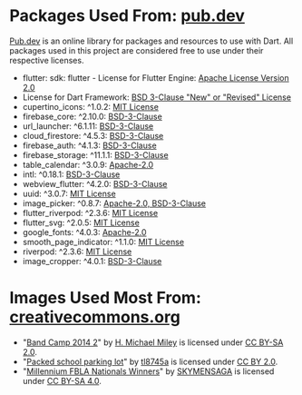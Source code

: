 # Packages Used From: [pub.dev](https://pub.dev)

[Pub.dev](https://pub.dev) is an online library for packages and resources to use with Dart. All packages used in this project are considered free to use under their respective licenses.

- flutter: sdk: flutter - License for Flutter Engine: [Apache License
  Version 2.0](https://raw.githubusercontent.com/flutter/engine/master/sky/packages/sky_engine/LICENSE)
- License for Dart Framework: [BSD 3-Clause "New" or "Revised" License](https://github.com/flutter/flutter/blob/master/LICENSE)
- cupertino_icons: ^1.0.2: [MIT License](https://pub.dev/packages/cupertino_icons/license)
- firebase_core: ^2.10.0: [BSD-3-Clause](https://pub.dev/packages/firebase_core/license)
- url_launcher: ^6.1.11: [BSD-3-Clause](https://pub.dev/packages/url_launcher/license)
- cloud_firestore: ^4.5.3: [BSD-3-Clause](https://pub.dev/packages/cloud_firestore/license)
- firebase_auth: ^4.1.3: [BSD-3-Clause](https://pub.dev/packages/firebase_auth/license)
- firebase_storage: ^11.1.1: [BSD-3-Clause](https://pub.dev/packages/firebase_storage/license)
- table_calendar: ^3.0.9: [Apache-2.0](https://pub.dev/packages/table_calendar/license)
- intl: ^0.18.1: [BSD-3-Clause](https://pub.dev/packages/intl/license)
- webview_flutter: ^4.2.0: [BSD-3-Clause](https://pub.dev/packages/webview_flutter/license)
- uuid: ^3.0.7: [MIT License](https://pub.dev/packages/uuid/license)
- image_picker: ^0.8.7: [Apache-2.0, BSD-3-Clause](https://pub.dev/packages/image_picker/license)
- flutter_riverpod: ^2.3.6: [MIT License](https://pub.dev/packages/flutter_riverpod/license)
- flutter_svg: ^2.0.5: [MIT License](https://pub.dev/packages/flutter_svg/license)
- google_fonts: ^4.0.3: [Apache-2.0](https://pub.dev/packages/google_fonts/license)
- smooth_page_indicator: ^1.1.0: [MIT License](https://pub.dev/packages/smooth_page_indicator/license)
- riverpod: ^2.3.6: [MIT License](https://pub.dev/packages/riverpod/license)
- image_cropper: ^4.0.1: [BSD-3-Clause](https://pub.dev/packages/image_cropper/license)

# Images Used Most From: [creativecommons.org](creativecommons.org)

- "[Band Camp 2014 2](https://www.flickr.com/photos/44082489@N00/14953689985)" by [H. Michael Miley](https://www.flickr.com/photos/44082489@N00) is licensed under [CC BY-SA 2.0](https://creativecommons.org/licenses/by-sa/2.0/?ref=openverse).
- "[Packed school parking lot](https://www.flickr.com/photos/81535032@N00/9886286484)" by [tl8745a](https://www.flickr.com/photos/81535032@N00) is licensed under [CC BY 2.0](https://creativecommons.org/licenses/by/2.0/?ref=openverse).
- "[Millennium FBLA Nationals Winners](https://commons.wikimedia.org/w/index.php?curid=80895895)" by [SKYMENSAGA](https://commons.wikimedia.org/w/index.php?title=User:SKYMENSAGA&action=edit&redlink=1) is licensed under [CC BY-SA 4.0](https://creativecommons.org/licenses/by-sa/4.0/?ref=openverse).
